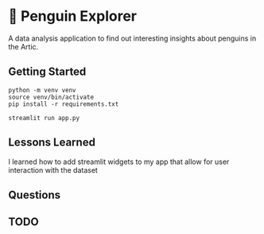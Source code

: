 # 🐧 Penguin Explorer

A data analysis application to find out interesting insights about penguins in the Artic.

## Getting Started

```
python -m venv venv
source venv/bin/activate
pip install -r requirements.txt

streamlit run app.py

```

## Lessons Learned

I learned how to add streamlit widgets to my app that allow for user interaction with the dataset

## Questions

## TODO